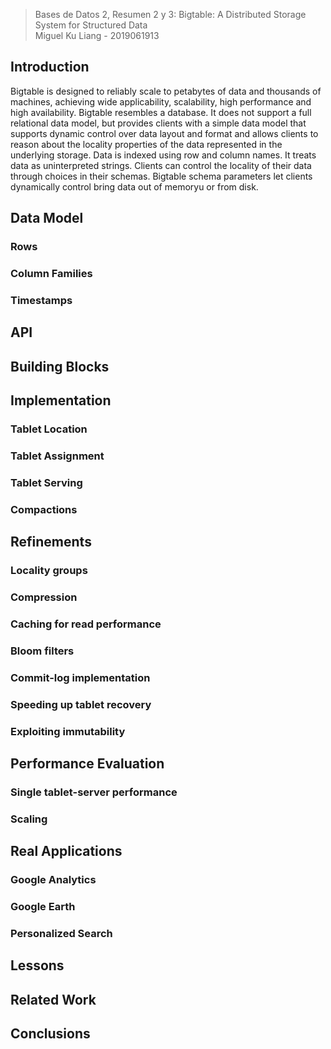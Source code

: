 > Bases de Datos 2, Resumen 2 y 3: Bigtable: A Distributed Storage System for Structured Data  
> Miguel Ku Liang - 2019061913

## Introduction

Bigtable is designed to reliably scale to petabytes of data and thousands of machines, achieving wide applicability, scalability, high performance and high availability. Bigtable resembles a database. It does not support a full relational data model, but provides clients with a simple data model that supports dynamic control over data layout and format and allows clients to reason about the locality properties of the data represented in the underlying storage. Data is indexed using row and column names. It treats data as uninterpreted strings. Clients can control the locality of their data through choices in their schemas. Bigtable schema parameters let clients dynamically control bring data out of memoryu or from disk.

## Data Model


### Rows


### Column Families


### Timestamps


## API


## Building Blocks


## Implementation


### Tablet Location


### Tablet Assignment


### Tablet Serving


### Compactions


## Refinements


### Locality groups


### Compression


### Caching for read performance


### Bloom filters


### Commit-log implementation


### Speeding up tablet recovery


### Exploiting immutability


## Performance Evaluation


### Single tablet-server performance


### Scaling


## Real Applications


### Google Analytics


### Google Earth


### Personalized Search


## Lessons


## Related Work


## Conclusions